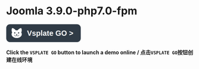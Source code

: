 # Joomla 3.9.0-php7.0-fpm

<a href="https://www.vsplate.com/?docker-compose=https://github.com/vsplate/dcenvs/joomla/3.9.0-php7.0-fpm"><img alt="VSPLATE GO" src="https://raw.githubusercontent.com/vsplate/images/master/vsgo_btn.png" width="200px"></a>

**Click the `VSPLATE GO` button to launch a demo online / 点击`VSPLATE GO`按钮创建在线环境**